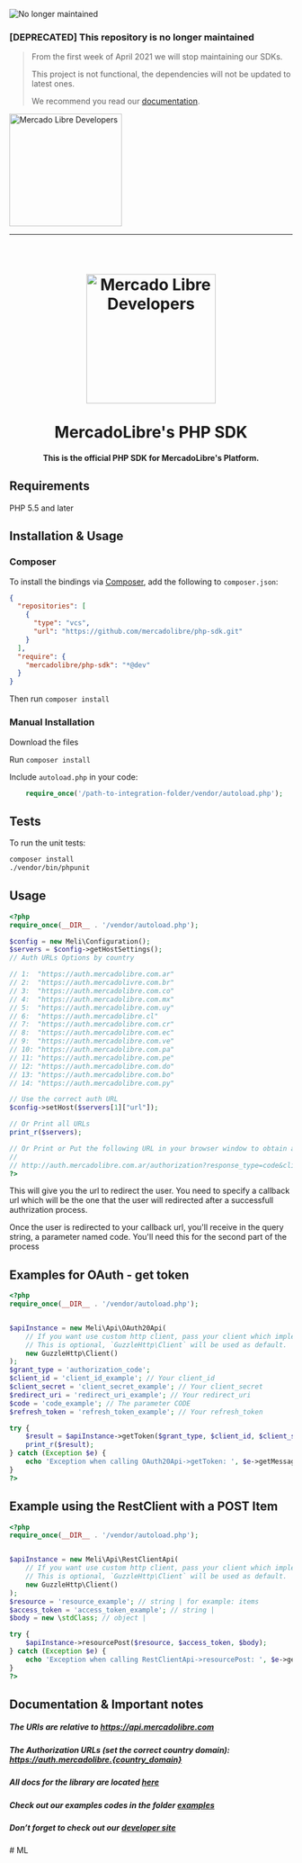 ![No longer maintained](https://img.shields.io/badge/Maintenance-OFF-red.svg)

### [DEPRECATED] This repository is no longer maintained

> From the first week of April 2021 we will stop maintaining our SDKs.
>
> This project is not functional, the dependencies will not be updated to latest ones.
>
> We recommend you read our [documentation](https://developers.mercadolibre.com).

  <a href="https://developers.mercadolibre.com">
    <img src="https://user-images.githubusercontent.com/1153516/73021269-043c2d80-3e06-11ea-8d0e-6e91441c2900.png" alt="Mercado Libre Developers" width="200"></a>
  </a>

---

<br>
<h1 align="center">
  <a href="https://developers.mercadolibre.com">
    <img src="https://user-images.githubusercontent.com/1153516/29861072-689ec57e-8d3e-11e7-8368-dd923543258f.jpg" alt="Mercado Libre Developers" width="230"></a>
  </a>
  <br><br>
  MercadoLibre's PHP SDK
  <br>
</h1>

<h4 align="center">This is the official PHP SDK for MercadoLibre's Platform.</h4>

## Requirements

PHP 5.5 and later

## Installation & Usage

### Composer

To install the bindings via [Composer](http://getcomposer.org/), add the following to `composer.json`:

```json
{
  "repositories": [
    {
      "type": "vcs",
      "url": "https://github.com/mercadolibre/php-sdk.git"
    }
  ],
  "require": {
    "mercadolibre/php-sdk": "*@dev"
  }
}
```

Then run `composer install`

### Manual Installation

Download the files

Run `composer install`

Include `autoload.php` in your code:

```php
    require_once('/path-to-integration-folder/vendor/autoload.php');
```

## Tests

To run the unit tests:

```bash
composer install
./vendor/bin/phpunit
```

## Usage

```php
<?php
require_once(__DIR__ . '/vendor/autoload.php');

$config = new Meli\Configuration();
$servers = $config->getHostSettings();
// Auth URLs Options by country

// 1:  "https://auth.mercadolibre.com.ar"
// 2:  "https://auth.mercadolivre.com.br"
// 3:  "https://auth.mercadolibre.com.co"
// 4:  "https://auth.mercadolibre.com.mx"
// 5:  "https://auth.mercadolibre.com.uy"
// 6:  "https://auth.mercadolibre.cl"
// 7:  "https://auth.mercadolibre.com.cr"
// 8:  "https://auth.mercadolibre.com.ec"
// 9:  "https://auth.mercadolibre.com.ve"
// 10: "https://auth.mercadolibre.com.pa"
// 11: "https://auth.mercadolibre.com.pe"
// 12: "https://auth.mercadolibre.com.do"
// 13: "https://auth.mercadolibre.com.bo"
// 14: "https://auth.mercadolibre.com.py"

// Use the correct auth URL
$config->setHost($servers[1]["url"]);

// Or Print all URLs
print_r($servers);

// Or Print or Put the following URL in your browser window to obtain authorization:
//
// http://auth.mercadolibre.com.ar/authorization?response_type=code&client_id=$APP_ID&redirect_uri=$YOUR_URL
?>
```

This will give you the url to redirect the user. You need to specify a callback url which will be the one that the user will redirected after a successfull authrization process.

Once the user is redirected to your callback url, you'll receive in the query string, a parameter named code. You'll need this for the second part of the process

## Examples for OAuth - get token

```php
<?php
require_once(__DIR__ . '/vendor/autoload.php');


$apiInstance = new Meli\Api\OAuth20Api(
    // If you want use custom http client, pass your client which implements `GuzzleHttp\ClientInterface`.
    // This is optional, `GuzzleHttp\Client` will be used as default.
    new GuzzleHttp\Client()
);
$grant_type = 'authorization_code';
$client_id = 'client_id_example'; // Your client_id
$client_secret = 'client_secret_example'; // Your client_secret
$redirect_uri = 'redirect_uri_example'; // Your redirect_uri
$code = 'code_example'; // The parameter CODE
$refresh_token = 'refresh_token_example'; // Your refresh_token

try {
    $result = $apiInstance->getToken($grant_type, $client_id, $client_secret, $redirect_uri, $code, $refresh_token);
    print_r($result);
} catch (Exception $e) {
    echo 'Exception when calling OAuth20Api->getToken: ', $e->getMessage(), PHP_EOL;
}
?>
```

## Example using the RestClient with a POST Item

```php
<?php
require_once(__DIR__ . '/vendor/autoload.php');


$apiInstance = new Meli\Api\RestClientApi(
    // If you want use custom http client, pass your client which implements `GuzzleHttp\ClientInterface`.
    // This is optional, `GuzzleHttp\Client` will be used as default.
    new GuzzleHttp\Client()
);
$resource = 'resource_example'; // string | for example: items
$access_token = 'access_token_example'; // string |
$body = new \stdClass; // object |

try {
    $apiInstance->resourcePost($resource, $access_token, $body);
} catch (Exception $e) {
    echo 'Exception when calling RestClientApi->resourcePost: ', $e->getMessage(), PHP_EOL;
}
?>
```

## Documentation & Important notes

##### The URIs are relative to https://api.mercadolibre.com

##### The Authorization URLs (set the correct country domain): https://auth.mercadolibre.{country_domain}

##### All docs for the library are located [here](https://github.com/mercadolibre/php-sdk/tree/master/docs)

##### Check out our examples codes in the folder [examples](https://github.com/mercadolibre/php-sdk/tree/master/examples)

##### Don’t forget to check out our [developer site](https://developers.mercadolibre.com/)
#   M L  
 